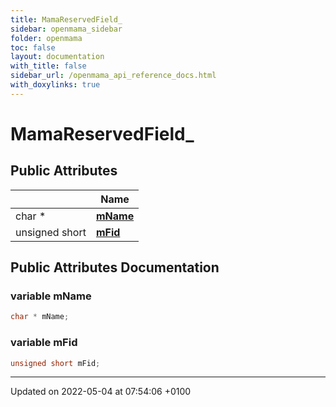 ```yaml
---
title: MamaReservedField_
sidebar: openmama_sidebar
folder: openmama
toc: false
layout: documentation
with_title: false
sidebar_url: /openmama_api_reference_docs.html
with_doxylinks: true
---
```


# MamaReservedField_





## Public Attributes

|                | Name           |
| -------------- | -------------- |
| char * | **[mName](structMamaReservedField__.html#variable-mname)**  |
| unsigned short | **[mFid](structMamaReservedField__.html#variable-mfid)**  |

## Public Attributes Documentation

### variable mName

```cpp
char * mName;
```


### variable mFid

```cpp
unsigned short mFid;
```


-------------------------------

Updated on 2022-05-04 at 07:54:06 +0100